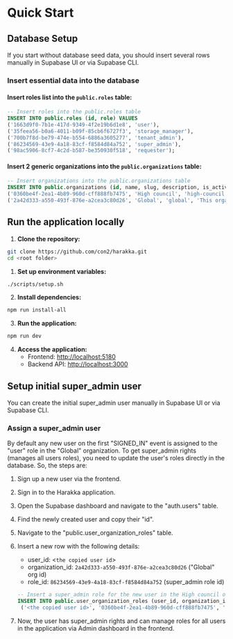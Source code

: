 # Quick Start

## Database Setup

If you start without database seed data, you should insert several rows manually in Supabase UI or via Supabase CLI.

### Insert essential data into the database

#### Insert roles list into the `public.roles` table:

```sql
-- Insert roles into the public.roles table
INSERT INTO public.roles (id, role) VALUES
('1663d9f0-7b1e-417d-9349-4f2e19b6d1e8', 'user'),
('35feea56-b0a6-4011-b09f-85cb6f6727f3', 'storage_manager'),
('700b7f8d-be79-474e-b554-6886a3605277', 'tenant_admin'),
('86234569-43e9-4a18-83cf-f8584d84a752', 'super_admin'),
('98ac5906-8cf7-4c2d-b587-be350930f518', 'requester');
```

#### Insert 2 generic organizations into the `public.organizations` table:

```sql
-- Insert organizations into the public.organizations table
INSERT INTO public.organizations (id, name, slug, description, is_active, is_deleted) VALUES
('0360be4f-2ea1-4b89-960d-cff888fb7475', 'High council', 'high-council', 'Almighty admins rule from here (like super_admins)', TRUE, FALSE),
('2a42d333-a550-493f-876e-a2cea3c80d26', 'Global', 'global', 'This organization is a default organization for all users that sign up on the app. All users in this organization will have a role "user" at sign up', TRUE, FALSE);
```

## Run the application locally

1. **Clone the repository:**

```sh
git clone https://github.com/con2/harakka.git
cd <root folder>
```

1. **Set up environment variables:**

```sh
./scripts/setup.sh
```

2. **Install dependencies:**

```sh
npm run install-all
```

3. **Run the application:**

```sh
npm run dev
```

4. **Access the application:**
   - Frontend: <http://localhost:5180>
   - Backend API: <http://localhost:3000>

## Setup initial super_admin user

You can create the initial super_admin user manually in Supabase UI or via Supabase CLI.

### Assign a super_admin user

By default any new user on the first "SIGNED_IN" event is assigned to the "user" role in the "Global" organization.
To get super_admin rights (manages all users roles), you need to update the user's roles directly in the database.
So, the steps are:

1. Sign up a new user via the frontend.
2. Sign in to the Harakka application.
3. Open the Supabase dashboard and navigate to the "auth.users" table.
4. Find the newly created user and copy their "id".
5. Navigate to the "public.user_organization_roles" table.
6. Insert a new row with the following details:

   - user_id: <`the copied user id`>
   - organization_id: `2a42d333-a550-493f-876e-a2cea3c80d26` ("Global" org id)
   - role_id: `86234569-43e9-4a18-83cf-f8584d84a752` (super_admin role id)

   ```sql
   -- Insert a super_admin role for the new user in the High council organization
   INSERT INTO public.user_organization_roles (user_id, organization_id, role_id, is_active) VALUES
    ('<the copied user id>', '0360be4f-2ea1-4b89-960d-cff888fb7475', '86234569-43e9-4a18-83cf-f8584d84a752', TRUE);
   ```

7. Now, the user has super_admin rights and can manage roles for all users in the application via Admin dashboard in the frontend.
